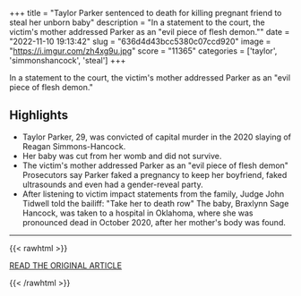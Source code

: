 +++
title = "Taylor Parker sentenced to death for killing pregnant friend to steal her unborn baby"
description = "In a statement to the court, the victim's mother addressed Parker as an \"evil piece of flesh demon.\""
date = "2022-11-10 19:13:42"
slug = "636d4d43bcc5380c07ccd920"
image = "https://i.imgur.com/zh4xg9u.jpg"
score = "11365"
categories = ['taylor', 'simmonshancock', 'steal']
+++

In a statement to the court, the victim's mother addressed Parker as an \"evil piece of flesh demon.\"

## Highlights

- Taylor Parker, 29, was convicted of capital murder in the 2020 slaying of Reagan Simmons-Hancock.
- Her baby was cut from her womb and did not survive.
- The victim's mother addressed Parker as an "evil piece of flesh demon" Prosecutors say Parker faked a pregnancy to keep her boyfriend, faked ultrasounds and even had a gender-reveal party.
- After listening to victim impact statements from the family, Judge John Tidwell told the bailiff: "Take her to death row" The baby, Braxlynn Sage Hancock, was taken to a hospital in Oklahoma, where she was pronounced dead in October 2020, after her mother's body was found.

---

{{< rawhtml >}}
  <p class="article-category">
    <a target="_blank" href="https://www.cbsnews.com/news/taylor-parker-death-sentence-murder-reagan-simmons-hancock-steal-unborn-baby-texas/">READ THE ORIGINAL ARTICLE</a>
  </p>
{{< /rawhtml >}}
